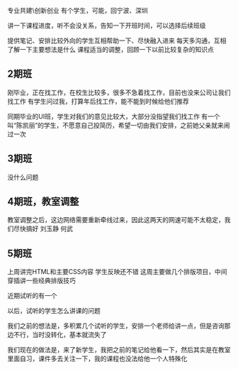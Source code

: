 专业共建\创新创业
有个学生，可能，回宁波、深圳

讲一下课程进度，听不会没关系，告知一下开班时间，可以选择后续班级

提供笔记、安排比较外向的学生互相帮助一下、尽快融入进来
每天多沟通，互相了解一下主要想法是什么
课程适当的调整，回顾一下以前比较复杂的知识点

## 2期班
刚毕业，正在找工作，在校生比较多，很多不急着找工作，目前也没来公司让我们找工作
有学生问过我，打算年后找工作，能不能到时候给他们推荐

同期毕业的UI班，学生对我们的意见比较大，大部分没指望我们找工作
有一个叫“陈凯丽”的学生，不愿意自己投简历，希望一切由我们安排，之前她父亲就来闹过一次

## 3期班
没什么问题

## 4期班，教室调整
教室调整之后，这边网络需要重新牵线过来，因此这两天的网速可能不太稳定，我们尽快搞好
刘玉静 何武

## 5期班
上周讲完HTML和主要CSS内容
学生反映还不错
这周主要做几个排版项目，中间穿插讲一些经典排版技巧

近期试听的有一个

以后，试听的学生怎么讲课的问题

我们之前的想法是，多积累几个试听的学生，安排一个老师给讲一点，但是咨询那边不行，当时没转化，基本就流失了

我们现在的做法是，来了新学生，我把之前的笔记给他看一下，然后其实是在教室里面自习，课件多去关注一下，我的课程也没法给他一个人特殊化
